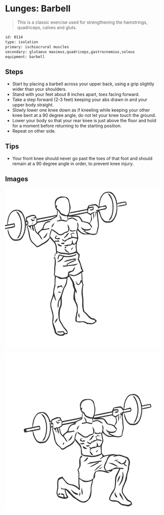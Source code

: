 # Lunges: Barbell

> This is a classic exercise used for strengthening the hamstrings, quadriceps, calves and gluts.

``` 
id: 0114 
type: isolation 
primary: ischiocrural muscles 
secondary: glutaeus maximus,quadriceps,gastrocnemius,soleus 
equipment: barbell 
``` 


## Steps


 - Start by placing a barbell across your upper back, using a grip slightly wider than your shoulders.
 - Stand with your feet about 8 inches apart, toes facing forward.
 - Take a step forward (2-3 feet) keeping your abs drawn in and your upper body straight.
 - Slowly lower one knee down as if kneeling while keeping your other knee bent at a 90 degree angle, do not let your knee touch the ground.
 - Lower your body so that your rear knee is just above the floor and hold for a moment before returning to the starting position.
 - Repeat on other side.

## Tips


 - Your front knee should never go past the toes of that foot and should remain at a 90 degree angle in order, to prevent knee injury.

## Images

![](./../svg/0114-relaxation.svg "")

![](./../svg/0114-tension.svg "")

